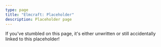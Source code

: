 ```yaml
---
type: page
title: "Elmcraft: Placeholder"
description: Placeholder page
---
```


If you've stumbled on this page, it's either unwritten or still accidentally linked to this placeholder!
